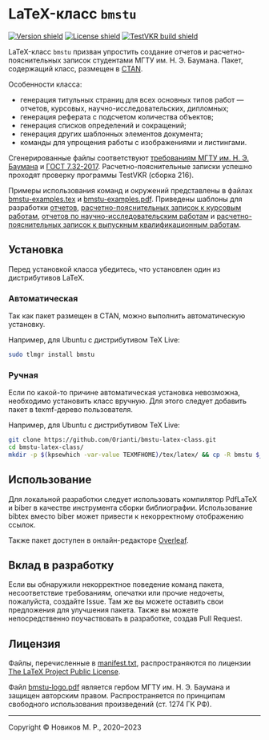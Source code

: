 # LaTeX-класс `bmstu`

<a href='https://www.ctan.org/pkg/bmstu'>![Version shield](https://img.shields.io/ctan/v/bmstu)</a>
<a href='https://www.latex-project.org/lppl/'>![License shield](https://img.shields.io/ctan/l/bmstu)</a>
<a href='#'>![TestVKR build shield](https://img.shields.io/badge/TestVKR-build%20216-orange)</a>

LaTeX-класс `bmstu` призван упростить создание отчетов и расчетно-пояснительных записок студентами МГТУ им. Н. Э. Баумана. Пакет, содержащий класс, размещен в [CTAN](https://ctan.org/pkg/bmstu).

Особенности класса:
* генерация титульных страниц для всех основных типов работ — отчетов, курсовых, научно-исследовательских, дипломных;
* генерация реферата с подсчетом количества объектов;
* генерация списков определений и сокращений;
* генерация других шаблонных элементов документа;
* команды для упрощения работы с изображениями и листингами.

Сгенерированные файлы соответствуют [требованиям МГТУ им. Н. Э. Баумана](https://mf.bmstu.ru/info/uu/ot/norm_docs/docs/polozhenie_normcontrol_pril1.pdf) и [ГОСТ 7.32-2017](https://docs.cntd.ru/document/1200157208). Расчетно-пояснительные записки успешно проходят проверку программы TestVKR (сборка 216).

Примеры использования команд и окружений представлены в файлах [bmstu-examples.tex](bmstu/examples/bmstu-examples.tex) и [bmstu-examples.pdf](bmstu/examples/bmstu-examples.pdf). Приведены шаблоны для разработки [отчетов](templates/report/), [расчетно-пояснительных записок к курсовым работам](templates/coursework/), [отчетов по научно-исследовательским работам](templates/research/) и [расчетно-пояснительных записок к выпускным квалификационным работам](templates/thesis/).

## Установка

Перед установкой класса убедитесь, что установлен один из дистрибутивов LaTeX.

### Автоматическая

Так как пакет размещен в CTAN, можно выполнить автоматическую установку.

Например, для Ubuntu с дистрибутивом TeX Live:
```bash
sudo tlmgr install bmstu
```

### Ручная

Если по какой-то причине автоматическая установка невозможна, необходимо установить класс вручную. Для этого следует добавить пакет в texmf-дерево пользователя.

Например, для Ubuntu с дистрибутивом TeX Live:
```bash
git clone https://github.com/Orianti/bmstu-latex-class.git
cd bmstu-latex-class/
mkdir -p $(kpsewhich -var-value TEXMFHOME)/tex/latex/ && cp -R bmstu $_
```

## Использование

Для локальной разработки следует использовать компилятор PdfLaTeX и biber в качестве инструмента сборки библиографии. Использование bibtex вместо biber может привести к некорректному отображению ссылок.

Также пакет доступен в онлайн-редакторе [Overleaf](https://www.overleaf.com).

## Вклад в разработку

Если вы обнаружили некорректное поведение команд пакета, несоответствие требованиям, опечатки или прочие недочеты, пожалуйста, создайте Issue. Там же вы можете оставить свои предложения для улучшения пакета. Также вы можете непосредственно поучаствовать в разработке, создав Pull Request.

## Лицензия

Файлы, перечисленные в [manifest.txt](bmstu/manifest.txt), распространяются по лицензии [The LaTeX Project Public License](https://www.latex-project.org/lppl/).

Файл [bmstu-logo.pdf](bmstu/bmstu-logo.pdf) является гербом МГТУ им. Н. Э. Баумана и защищен авторским правом. Распространяется по принципам свободного использования произведений (ст. 1274 ГК РФ).

---

Copyright © Новиков М. Р., 2020–2023
